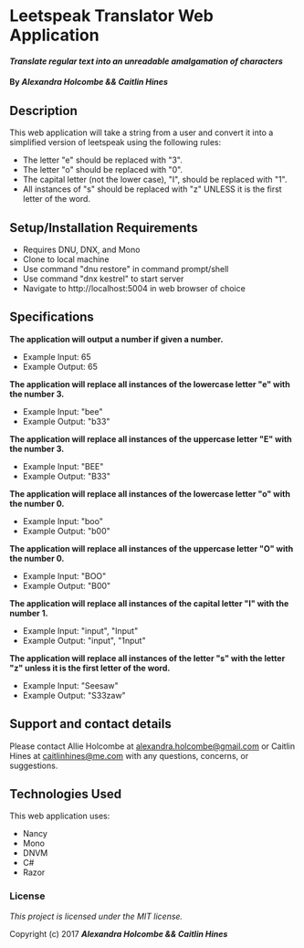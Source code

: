 # Leetspeak Translator Web Application

#### _Translate regular text into an unreadable amalgamation of characters_

#### By _**Alexandra Holcombe && Caitlin Hines**_

## Description

This web application will take a string from a user and convert it into a simplified version of leetspeak using the following rules:
* The letter "e" should be replaced with "3".
* The letter "o" should be replaced with "0".
* The capital letter (not the lower case), "I", should be replaced with "1".
* All instances of "s" should be replaced with "z" UNLESS it is the first letter of the word.


## Setup/Installation Requirements

* Requires DNU, DNX, and Mono
* Clone to local machine
* Use command "dnu restore" in command prompt/shell
* Use command "dnx kestrel" to start server
* Navigate to http://localhost:5004 in web browser of choice

## Specifications

**The application will output a number if given a number.**
* Example Input: 65
* Example Output: 65

**The application will replace all instances of the lowercase letter "e" with the number 3.**
* Example Input: "bee"
* Example Output: "b33"

**The application will replace all instances of the uppercase letter "E" with the number 3.**
* Example Input: "BEE"
* Example Output: "B33"

**The application will replace all instances of the lowercase letter "o" with the number 0.**
* Example Input: "boo"
* Example Output: "b00"

**The application will replace all instances of the uppercase letter "O" with the number 0.**
* Example Input: "BOO"
* Example Output: "B00"

**The application will replace all instances of the capital letter "I" with the number 1.**
* Example Input: "input", "Input"
* Example Output: "input", "1nput"

**The application will replace all instances of the letter "s" with the letter "z" unless it is the first letter of the word.**
* Example Input: "Seesaw"
* Example Output: "S33zaw"

## Support and contact details

Please contact Allie Holcombe at alexandra.holcombe@gmail.com or Caitlin Hines at caitlinhines@me.com with any questions, concerns, or suggestions.

## Technologies Used

This web application uses:
* Nancy
* Mono
* DNVM
* C#
* Razor

### License

*This project is licensed under the MIT license.*

Copyright (c) 2017 **_Alexandra Holcombe && Caitlin Hines_**
